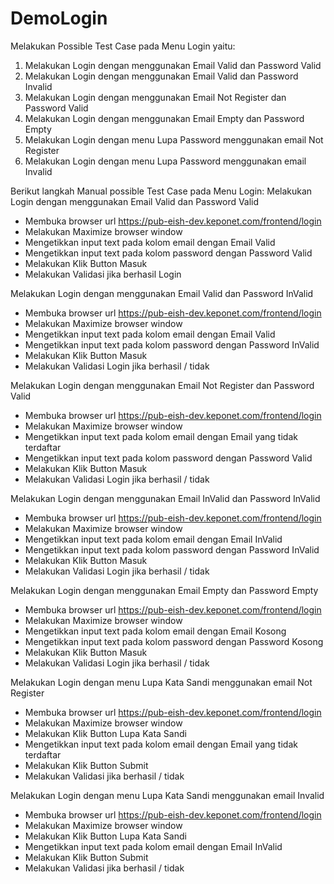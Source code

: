 # DemoLogin

Melakukan Possible Test Case pada Menu Login yaitu:
1. Melakukan Login dengan menggunakan Email Valid dan Password Valid
2. Melakukan Login dengan menggunakan Email Valid dan Password Invalid
3. Melakukan Login dengan menggunakan Email Not Register dan Password Valid
4. Melakukan Login dengan menggunakan Email Empty dan Password Empty
5. Melakukan Login dengan menu Lupa Password menggunakan email Not Register
6. Melakukan Login dengan menu Lupa Password menggunakan email Invalid

Berikut langkah Manual possible Test Case pada Menu Login:
 Melakukan Login dengan menggunakan Email Valid dan Password Valid
 - Membuka browser url https://pub-eish-dev.keponet.com/frontend/login
 - Melakukan Maximize browser window
 - Mengetikkan input text pada kolom email dengan Email Valid
 - Mengetikkan input text pada kolom password dengan Password Valid
 - Melakukan Klik Button Masuk
 - Melakukan Validasi jika berhasil Login

 Melakukan Login dengan menggunakan Email Valid dan Password InValid
 - Membuka browser url https://pub-eish-dev.keponet.com/frontend/login
 - Melakukan Maximize browser window
 - Mengetikkan input text pada kolom email dengan Email Valid
 - Mengetikkan input text pada kolom password dengan Password InValid
 - Melakukan Klik Button Masuk
 - Melakukan Validasi Login jika berhasil / tidak

Melakukan Login dengan menggunakan Email Not Register dan Password Valid
 - Membuka browser url https://pub-eish-dev.keponet.com/frontend/login
 - Melakukan Maximize browser window
 - Mengetikkan input text pada kolom email dengan Email yang tidak terdaftar
 - Mengetikkan input text pada kolom password dengan Password Valid
 - Melakukan Klik Button Masuk
 - Melakukan Validasi Login jika berhasil / tidak

Melakukan Login dengan menggunakan Email InValid dan Password InValid
 - Membuka browser url https://pub-eish-dev.keponet.com/frontend/login
 - Melakukan Maximize browser window
 - Mengetikkan input text pada kolom email dengan Email InValid
 - Mengetikkan input text pada kolom password dengan Password InValid
 - Melakukan Klik Button Masuk
 - Melakukan Validasi Login jika berhasil / tidak
 
Melakukan Login dengan menggunakan Email Empty dan Password Empty
 - Membuka browser url https://pub-eish-dev.keponet.com/frontend/login
 - Melakukan Maximize browser window
 - Mengetikkan input text pada kolom email dengan Email Kosong
 - Mengetikkan input text pada kolom password dengan Password Kosong
 - Melakukan Klik Button Masuk
 - Melakukan Validasi Login jika berhasil / tidak
 
Melakukan Login dengan menu Lupa Kata Sandi menggunakan email Not Register
 - Membuka browser url https://pub-eish-dev.keponet.com/frontend/login
 - Melakukan Maximize browser window
 - Melakukan Klik Button Lupa Kata Sandi
 - Mengetikkan input text pada kolom email dengan Email yang tidak terdaftar
 - Melakukan Klik Button Submit
 - Melakukan Validasi jika berhasil / tidak

Melakukan Login dengan menu Lupa Kata Sandi menggunakan email Invalid
 - Membuka browser url https://pub-eish-dev.keponet.com/frontend/login
 - Melakukan Maximize browser window
 - Melakukan Klik Button Lupa Kata Sandi
 - Mengetikkan input text pada kolom email dengan Email InValid
 - Melakukan Klik Button Submit
 - Melakukan Validasi jika berhasil / tidak
